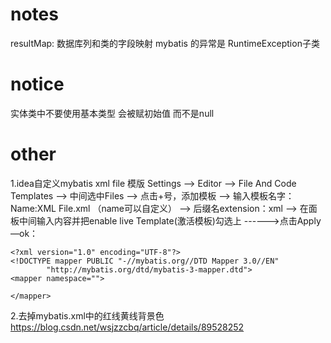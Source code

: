 # notes
resultMap: 数据库列和类的字段映射
mybatis 的异常是 RuntimeException子类

# notice
实体类中不要使用基本类型  会被赋初始值  而不是null

# other
1.idea自定义mybatis xml file 模版
Settings --> Editor --> File And Code Templates --> 中间选中Files --> 点击+号，添加模板 --> 输入模板名字：Name:XML File.xml （name可以自定义） --> 后缀名extension：xml --> 在面板中间输入内容并把enable live Template(激活模板)勾选上 ------>点击Apply—ok：
```
<?xml version="1.0" encoding="UTF-8"?>
<!DOCTYPE mapper PUBLIC "-//mybatis.org//DTD Mapper 3.0//EN"
        "http://mybatis.org/dtd/mybatis-3-mapper.dtd">
<mapper namespace="">

</mapper>
```

2.去掉mybatis.xml中的红线黄线背景色
https://blog.csdn.net/wsjzzcbq/article/details/89528252